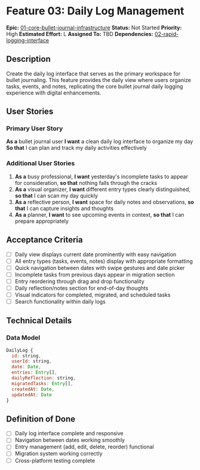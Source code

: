 # Feature 03: Daily Log Management

**Epic:** [01-core-bullet-journal-infrastructure](../epics/01-core-bullet-journal-infrastructure.md)
**Status:** Not Started
**Priority:** High
**Estimated Effort:** L
**Assigned To:** TBD
**Dependencies:** [02-rapid-logging-interface](02-rapid-logging-interface.md)

## Description

Create the daily log interface that serves as the primary workspace for bullet journaling. This feature provides the daily view where users organize tasks, events, and notes, replicating the core bullet journal daily logging experience with digital enhancements.

## User Stories

### Primary User Story
**As a** bullet journal user
**I want** a clean daily log interface to organize my day
**So that** I can plan and track my daily activities effectively

### Additional User Stories
1. **As a** busy professional, **I want** yesterday's incomplete tasks to appear for consideration, **so that** nothing falls through the cracks
2. **As a** visual organizer, **I want** different entry types clearly distinguished, **so that** I can scan my day quickly
3. **As a** reflective person, **I want** space for daily notes and observations, **so that** I can capture insights and thoughts
4. **As a** planner, **I want** to see upcoming events in context, **so that** I can prepare appropriately

## Acceptance Criteria

- [ ] Daily view displays current date prominently with easy navigation
- [ ] All entry types (tasks, events, notes) display with appropriate formatting
- [ ] Quick navigation between dates with swipe gestures and date picker
- [ ] Incomplete tasks from previous days appear in migration section
- [ ] Entry reordering through drag and drop functionality
- [ ] Daily reflection/notes section for end-of-day thoughts
- [ ] Visual indicators for completed, migrated, and scheduled tasks
- [ ] Search functionality within daily logs

## Technical Details

### Data Model
```javascript
DailyLog {
  id: string,
  userId: string,
  date: Date,
  entries: Entry[],
  dailyReflection: string,
  migratedTasks: Entry[],
  createdAt: Date,
  updatedAt: Date
}
```

## Definition of Done

- [ ] Daily log interface complete and responsive
- [ ] Navigation between dates working smoothly
- [ ] Entry management (add, edit, delete, reorder) functional
- [ ] Migration system working correctly
- [ ] Cross-platform testing complete